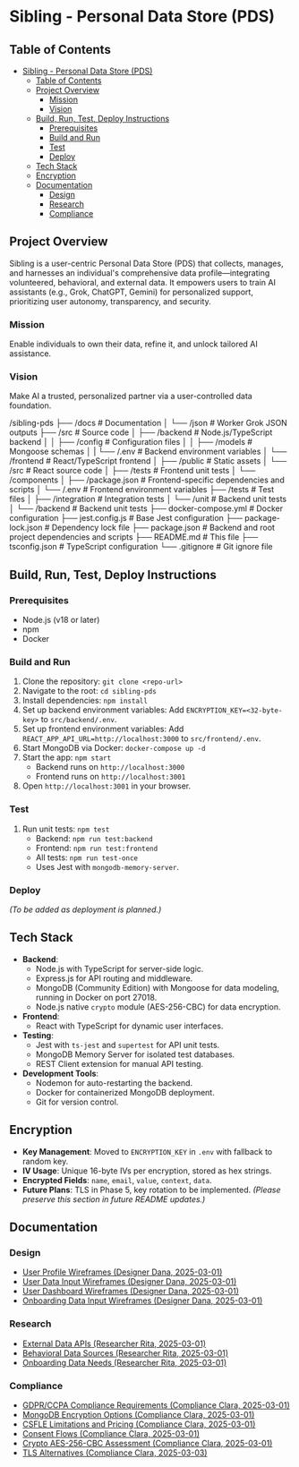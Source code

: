# Sibling - Personal Data Store (PDS)

## Table of Contents
- [Sibling - Personal Data Store (PDS)](#sibling---personal-data-store-pds)
  - [Table of Contents](#table-of-contents)
  - [Project Overview](#project-overview)
    - [Mission](#mission)
    - [Vision](#vision)
  - [Build, Run, Test, Deploy Instructions](#build-run-test-deploy-instructions)
    - [Prerequisites](#prerequisites)
    - [Build and Run](#build-and-run)
    - [Test](#test)
    - [Deploy](#deploy)
  - [Tech Stack](#tech-stack)
  - [Encryption](#encryption)
  - [Documentation](#documentation)
    - [Design](#design)
    - [Research](#research)
    - [Compliance](#compliance)

## Project Overview
Sibling is a user-centric Personal Data Store (PDS) that collects, manages, and harnesses an individual's comprehensive data profile—integrating volunteered, behavioral, and external data. It empowers users to train AI assistants (e.g., Grok, ChatGPT, Gemini) for personalized support, prioritizing user autonomy, transparency, and security.

### Mission
Enable individuals to own their data, refine it, and unlock tailored AI assistance.

### Vision
Make AI a trusted, personalized partner via a user-controlled data foundation.

/sibling-pds
├── /docs          # Documentation
│   └── /json      # Worker Grok JSON outputs
├── /src           # Source code
│   ├── /backend   # Node.js/TypeScript backend
│   │   ├── /config  # Configuration files
│   │   ├── /models  # Mongoose schemas
│   |   └── /.env    # Backend environment variables
│   └── /frontend  # React/TypeScript frontend
│       ├── /public        # Static assets
│       └── /src           # React source code
│           ├── /tests # Frontend unit tests
│           └── /components
│           ├── /package.json  # Frontend-specific dependencies and scripts
│           └── /.env          # Frontend environment variables
├── /tests         # Test files
│   ├── /integration  # Integration tests
│   └── /unit         # Backend unit tests
│       └── /backend  # Backend unit tests
├── docker-compose.yml  # Docker configuration
├── jest.config.js      # Base Jest configuration
├── package-lock.json   # Dependency lock file
├── package.json        # Backend and root project dependencies and scripts
├── README.md           # This file
├── tsconfig.json       # TypeScript configuration
└── .gitignore          # Git ignore file


## Build, Run, Test, Deploy Instructions
### Prerequisites
- Node.js (v18 or later)
- npm
- Docker

### Build and Run
1. Clone the repository: `git clone <repo-url>`
2. Navigate to the root: `cd sibling-pds`
3. Install dependencies: `npm install`
4. Set up backend environment variables: Add `ENCRYPTION_KEY=<32-byte-key>` to `src/backend/.env`.
5. Set up frontend environment variables: Add `REACT_APP_API_URL=http://localhost:3000` to `src/frontend/.env`.
6. Start MongoDB via Docker: `docker-compose up -d`
7. Start the app: `npm start`
   - Backend runs on `http://localhost:3000`
   - Frontend runs on `http://localhost:3001`
8. Open `http://localhost:3001` in your browser.

### Test
1. Run unit tests: `npm test`
   - Backend: `npm run test:backend`
   - Frontend: `npm run test:frontend`
   - All tests: `npm run test-once`
   - Uses Jest with `mongodb-memory-server`.

### Deploy
*(To be added as deployment is planned.)*

## Tech Stack
- **Backend**: 
  - Node.js with TypeScript for server-side logic.
  - Express.js for API routing and middleware.
  - MongoDB (Community Edition) with Mongoose for data modeling, running in Docker on port 27018.
  - Node.js native `crypto` module (AES-256-CBC) for data encryption.
- **Frontend**: 
  - React with TypeScript for dynamic user interfaces.
- **Testing**: 
  - Jest with `ts-jest` and `supertest` for API unit tests.
  - MongoDB Memory Server for isolated test databases.
  - REST Client extension for manual API testing.
- **Development Tools**: 
  - Nodemon for auto-restarting the backend.
  - Docker for containerized MongoDB deployment.
  - Git for version control.

## Encryption
- **Key Management**: Moved to `ENCRYPTION_KEY` in `.env` with fallback to random key.
- **IV Usage**: Unique 16-byte IVs per encryption, stored as hex strings.
- **Encrypted Fields**: `name`, `email`, `value`, `context`, `data`.
- **Future Plans**: TLS in Phase 5, key rotation to be implemented.
*(Please preserve this section in future README updates.)*

## Documentation
### Design
- [User Profile Wireframes (Designer Dana, 2025-03-01)](docs/user_profile_wireframes.md)
- [User Data Input Wireframes (Designer Dana, 2025-03-01)](docs/user_data_input_wireframes.md)
- [User Dashboard Wireframes (Designer Dana, 2025-03-01)](docs/user_dashboard_wireframes.md)
- [Onboarding Data Input Wireframes (Designer Dana, 2025-03-01)](docs/onboarding_data_input_wireframes.md)

### Research
- [External Data APIs (Researcher Rita, 2025-03-01)](docs/external_data_apis.md)
- [Behavioral Data Sources (Researcher Rita, 2025-03-01)](docs/behavioral_data_sources.md)
- [Onboarding Data Needs (Researcher Rita, 2025-03-01)](docs/onboarding_data_needs.md)

### Compliance
- [GDPR/CCPA Compliance Requirements (Compliance Clara, 2025-03-01)](docs/gdpr_ccpa_requirements_sibling.md)
- [MongoDB Encryption Options (Compliance Clara, 2025-03-01)](docs/mongodb_encryption_options_sibling.md)
- [CSFLE Limitations and Pricing (Compliance Clara, 2025-03-01)](docs/csfle_limitations_pricing_sibling.md)
- [Consent Flows (Compliance Clara, 2025-03-01)](docs/consent_flows_sibling.md)
- [Crypto AES-256-CBC Assessment (Compliance Clara, 2025-03-01)](docs/crypto_aes256cbc_assessment_sibling.md)
- [TLS Alternatives (Compliance Clara, 2025-03-03)](docs/tls_alternatives_sibling.md)